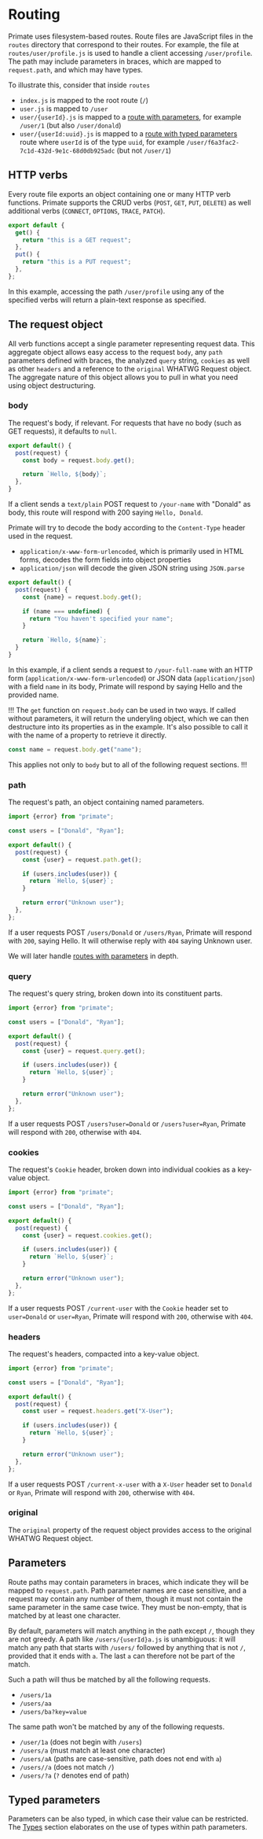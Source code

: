 # Routing

Primate uses filesystem-based routes. Route files are JavaScript files in the
`routes` directory that correspond to their routes. For example, the file
at `routes/user/profile.js` is used to handle a client accessing
`/user/profile`. The path may include parameters in braces, which are
mapped to `request.path`, and which may have types.

To illustrate this, consider that inside `routes`

* `index.js` is mapped to the root route (`/`)
* `user.js` is mapped to `/user`
* `user/{userId}.js` is mapped to a
[route with parameters](#parameters), for example `/user/1` (but also
`/user/donald`)
* `user/{userId:uuid}.js` is mapped to a
[route with typed parameters](#typed-parameters) route where `userId` is of the
type `uuid`, for example `/user/f6a3fac2-7c1d-432d-9e1c-68d0db925adc` (but not
`/user/1`)

## HTTP verbs

Every route file exports an object containing one or many HTTP verb functions.
Primate supports the CRUD verbs (`POST`, `GET`, `PUT`, `DELETE`) as well
additional verbs (`CONNECT`, `OPTIONS`, `TRACE`, `PATCH`).

```js filename=routes/user/profile.js
export default {
  get() {
    return "this is a GET request";
  },
  put() {
    return "this is a PUT request";
  },
};
```

In this example, accessing the path `/user/profile` using any of the specified
verbs will return a plain-text response as specified.

## The request object

All verb functions accept a single parameter representing request data. This
aggregate object allows easy access to the request `body`, any `path`
parameters defined with braces, the analyzed `query` string, `cookies` as well
as other `headers` and a reference to the `original` WHATWG Request object. The
aggregate nature of this object allows you to pull in what you need using
object destructuring.

### body

The request's body, if relevant. For requests that have no body (such
as GET requests), it defaults to `null`.

```js caption=routes/your-name.js
export default() {
  post(request) {
    const body = request.body.get();

    return `Hello, ${body}`;
  },
}
```

If a client sends a `text/plain` POST request to `/your-name` with "Donald" as
body, this route will respond with 200 saying `Hello, Donald`.

Primate will try to decode the body according to the `Content-Type` header
used in the request.

* `application/x-www-form-urlencoded`, which is primarily used in HTML forms,
decodes the form fields into object properties
* `application/json` will decode the given JSON string using `JSON.parse`

```js caption=routes/your-full-name.js
export default() {
  post(request) {
    const {name} = request.body.get();

    if (name === undefined) {
      return "You haven't specified your name";
    }

    return `Hello, ${name}`;
  }
}
```

In this example, if a client sends a request to `/your-full-name` with an HTTP
form (`application/x-www-form-urlencoded`) or JSON data (`application/json`)
with a field `name` in its body, Primate will respond by saying Hello and the
provided name.

!!!
The `get` function on `request.body` can be used in two ways. If called without
parameters, it will return the underyling object, which we can then destructure
into its properties as in the example. It's also possible to call it with the
name of a property to retrieve it directly.
```js
const name = request.body.get("name");
```
This applies not only to `body` but to
all of the following request sections.
!!!

### path

The request's path, an object containing named parameters.

```js caption=routes/users/{user}.js
import {error} from "primate";

const users = ["Donald", "Ryan"];

export default() {
  post(request) {
    const {user} = request.path.get();

    if (users.includes(user)) {
      return `Hello, ${user}`;
    }

    return error("Unknown user");
  },
};
```

If a user requests POST `/users/Donald` or `/users/Ryan`, Primate will respond
with `200`, saying Hello. It will otherwise reply with `404` saying Unknown
user.

We will later handle [routes with parameters](#parameters) in depth.

### query

The request's query string, broken down into its constituent parts.

```js caption=routes/users.js
import {error} from "primate";

const users = ["Donald", "Ryan"];

export default() {
  post(request) {
    const {user} = request.query.get();

    if (users.includes(user)) {
      return `Hello, ${user}`;
    }

    return error("Unknown user");
  },
};
```

If a user requests POST `/users?user=Donald` or `/users?user=Ryan`, Primate
will respond with `200`, otherwise with `404`.

### cookies

The request's `Cookie` header, broken down into individual cookies as a
key-value object.

```js caption=routes/current-user.js
import {error} from "primate";

const users = ["Donald", "Ryan"];

export default() {
  post(request) {
    const {user} = request.cookies.get();

    if (users.includes(user)) {
      return `Hello, ${user}`;
    }

    return error("Unknown user");
  },
};
```

If a user requests POST `/current-user` with the `Cookie` header set to
`user=Donald` or `user=Ryan`, Primate will respond with `200`, otherwise with
`404`.

### headers

The request's headers, compacted into a key-value object.

```js caption=routes/current-x-user.js
import {error} from "primate";

const users = ["Donald", "Ryan"];

export default() {
  post(request) {
    const user = request.headers.get("X-User");

    if (users.includes(user)) {
      return `Hello, ${user}`;
    }

    return error("Unknown user");
  },
};
```

If a user requests POST `/current-x-user` with a `X-User` header set to
`Donald` or `Ryan`, Primate will respond with `200`, otherwise with `404`.

### original

The `original` property of the request object provides access to the original
WHATWG Request object.

## Parameters

Route paths may contain parameters in braces, which indicate they will be
mapped to `request.path`. Path parameter names are case sensitive, and a
request may contain any number of them, though it must not contain the same
parameter in the same case twice. They must be non-empty, that is matched by
at least one character.

By default, parameters will match anything in the path except `/`, though they
are not greedy. A path like `/users/{userId}a.js` is unambiguous: it will match
any path that starts with `/users/` followed by anything that is not `/`,
provided that it ends with `a`. The last `a` can therefore not be part of
the match.

Such a path will thus be matched by all the following requests.

* `/users/1a`
* `/users/aa`
* `/users/ba?key=value`

The same path won't be matched by any of the following requests.

* `/user/1a` (does not begin with `/users`)
* `/users/a` (must match at least one character)
* `/users/aA` (paths are case-sensitive, path does not end with `a`)
* `/users//a` (does not match `/`)
* `/users/?a` (`?` denotes end of path)

## Typed parameters

Parameters can be also typed, in which case their value can be restricted.
The [Types](/guide/types) section elaborates on the use of types within path
parameters.
